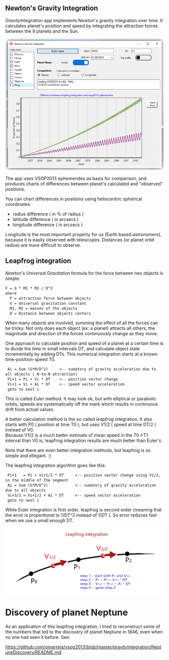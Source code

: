 ## Newton's Gravity Integration

*GravityIntegration* app implements Newton's gravity integration over time.
It calculates planet's position and speed by integrating the attraction forces
between the 9 planets and the Sun. 

![GravityIntegration screenshot](screenshotGravityIntegration.png)

The app uses VSOP2013 ephemerides as basis for comparison, and produces charts 
of differences between planet's calculated and "observed" positions.

You can chart differences in positions using heliocentric spherical coordinates: 

* radius difference ( in % of radius ) 
* latitude difference ( in arcsecs )
* longitude difference ( in arcsecs )

Longitude is the most important property for us (Earth based astronomers),
because it is easily observed with telescopes. Distances (or planet orbit radius)
are more difficult to observe.

## Leapfrog integration
*Newton's Universal Gravitation* formula for the force between two objects is simple: 

    F = G * M1 * M2 / D^2
    where
      F = attraction force between objects
      G = Universal gravitation constant
      M1, M2 = masses of the objects
      D = Distance between objects centers
    
When many objects are involved, summing the effect of all the forces can be tricky. Not only does each object (ex: a planet) 
attracts all others, the magnitude and direction of the forces continuously change as they move. 

One approach to calculate position and speed of a planet at a certain time is to divide 
the time in small intervals DT, and calculate object state incrementally by adding DTs.
This numerical integration starts at a known time-position-speed T0.

     Ai = Sum (G*M/D^2)     <-- sumatory of gravity acceleration due to all objects ( N-to-N attraction)
     Pi+1 = Pi + Vi * DT    <-- position vector change 
     Vi+1 = Vi + Ai * DT    <-- speed vector acceleration 
     goto to next i 
  
This is called *Euler* method. It may look ok, but with elliptical or parabolic orbits, 
speeds are systematically off the mark which results in continuous drift 
from actual values.

A better calculation method is the so called *leapfrog* integration.
It also starts with P0 ( position at time T0 ), but uses V1/2 ( speed at time DT/2 ) instead of V0.  
Because V1/2 is a much better estimate of mean speed in the T0->T1 interval
than V0 is, leapfrog integration results are much better than Euler's.

Note that there are even better integration methods, but leapfrog is so simple and ellegant.   :)  

The leapfrog integration algorithm goes like this:

     Pi+1   = Pi + Vi+1/2 * DT     <-- position vector change using V1/2, in the middle of the segment
     Ai = Sum (G*M/D^2)            <-- sumatory of gravity acceleration due to all objects
     Vi+3/2 = Vi+1/2 + Ai * DT     <-- speed vector acceleration 
     goto to next i 
    
While Euler integration is first order, leapfrog is second order (meaning that the error
is proportional to 1/DT^2 instead of 1/DT ). So error reduces fast when we use
a small enough DT.

![leapfrog integration](leapfrogIntegration.png)

# Discovery of planet Neptune

As an application of this leapfrog integration, I tried to reconstruct some of the 
numbers that led to the discovery of planet Neptune in 1846, even when no one 
had seen it before.  See:

https://github.com/omarreis/vsop2013/blob/master/gravityIntegration/NeptuneDiscovery/README.md




